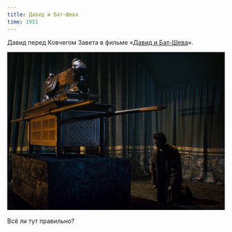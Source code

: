 ```yaml
---
title: Давид и Бат-Шева
time: 1951
---
```

Давид перед Ковчегом Завета в фильме
«[Давид и Бат-Шева](https://en.wikipedia.org/wiki/David_and_Bathsheba_(film))».

![Давид и Бат-Шева](/files/judka/films/screenshots/1951_david_and_bathsheba.jpg)

Всё ли тут правильно?

